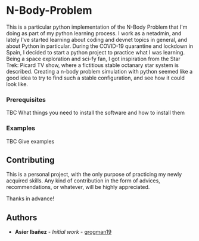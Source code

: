 # N-Body-Problem

This is a particular python implementation of the N-Body Problem that I'm doing as part of my python learning process. I work as a netadmin, and lately I've started learning about coding and devnet topics in general, and about Python in particular. During the COVID-19 quarantine and lockdown in Spain, I decided to start a python project to practice what I was learning. Being a space exploration and sci-fy fan, I got inspiration from the Star Trek: Picard TV show, where a fictitious stable octanary star system is described. Creating a n-body problem simulation with python seemed like a good idea to try to find such a stable configuration, and see how it could look like.

### Prerequisites

TBC 
What things you need to install the software and how to install them

### Examples

TBC
Give examples

## Contributing

This is a personal project, with the only purpose of practicing my newly acquired skills. Any kind of contribution in the form of advices, recommendations, or whatever, will be highly appreciated.

Thanks in advance!

## Authors

* **Asier Ibañez** - *Initial work* - [grogman19](https://github.com/grogman19)
